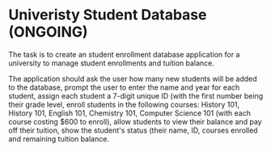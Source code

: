# Univeristy Student Database (ONGOING)

The task is to create an student enrollment database application for a university to manage student enrollments and tuition balance. 

The application should ask the user how many new students will be added to the database, prompt the user to enter the name and year for each student, assign each student a 7-digit unique ID (with 	the first number being their grade level, enroll students in the following courses: History 101, History 101, English 101, Chemistry 101, Computer Science 101 (with each course costing $600 to enroll), allow 	students to view their balance and pay off their tuition, show the student's status (their name, ID, 	courses enrolled and remaining tuition balance.
